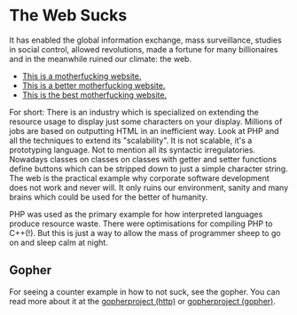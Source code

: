 The Web Sucks
=============
It has enabled the global information exchange, mass surveillance, studies in
social control, allowed revolutions, made a fortune for many billionaires and
in the meanwhile ruined our climate: the web.

* [This is a motherfucking website.](https://motherfuckingwebsite.com/)
* [This is a better motherfucking website.](https://bettermotherfuckingwebsite.com/)
* [This is the best motherfucking website.](https://bestmotherfucking.website/)

For short: There is an industry which is specialized on extending the resource
usage to display just some characters on your display. Millions of jobs are
based on outputting HTML in an inefficient way. Look at PHP and all the
techniques to extend its "scalability". It is not scalable, it's a prototyping
language. Not to mention all its syntactic irregulatories. Nowadays classes on
classes on classes with getter and setter functions define buttons which can be
stripped down to just a simple character string. The web is the practical
example why corporate software development does not work and never will. It
only ruins our environment, sanity and many brains which could be used for the
better of humanity.

PHP was used as the primary example for how interpreted languages produce
resource waste. There were optimisations for compiling PHP to C++(!). But this
is just a way to allow the mass of programmer sheep to go on and sleep calm at
night.

Gopher
------
For seeing a counter example in how to not suck, see the gopher. You can read
more about it at the
[gopherproject (http)](https://gopherproject.org) or [gopherproject
(gopher)](gopher://gopherproject.org).
